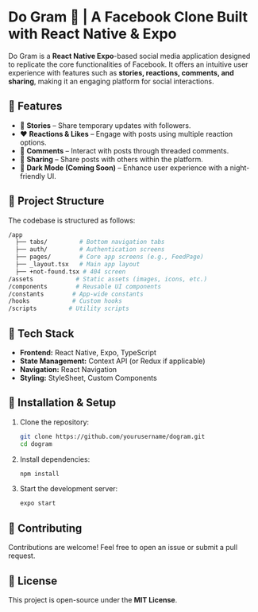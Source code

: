 # Do Gram 🐾 | A Facebook Clone Built with React Native & Expo  

Do Gram is a **React Native Expo**-based social media application designed to replicate the core functionalities of Facebook. It offers an intuitive user experience with features such as **stories, reactions, comments, and sharing**, making it an engaging platform for social interactions.  

## 🔹 Features  
- 📸 **Stories** – Share temporary updates with followers.  
- ❤️ **Reactions & Likes** – Engage with posts using multiple reaction options.  
- 💬 **Comments** – Interact with posts through threaded comments.  
- 🔄 **Sharing** – Share posts with others within the platform.  
- 🌙 **Dark Mode (Coming Soon)** – Enhance user experience with a night-friendly UI.  

## 📂 Project Structure  
The codebase is structured as follows:  
```bash  
/app  
  ├── tabs/         # Bottom navigation tabs  
  ├── auth/         # Authentication screens  
  ├── pages/        # Core app screens (e.g., FeedPage)  
  ├── _layout.tsx   # Main app layout  
  ├── +not-found.tsx # 404 screen  
/assets            # Static assets (images, icons, etc.)  
/components        # Reusable UI components  
/constants        # App-wide constants  
/hooks            # Custom hooks  
/scripts         # Utility scripts  
```  

## 🚀 Tech Stack  
- **Frontend:** React Native, Expo, TypeScript  
- **State Management:** Context API (or Redux if applicable)  
- **Navigation:** React Navigation  
- **Styling:** StyleSheet, Custom Components  

## 📌 Installation & Setup  
1. Clone the repository:  
   ```sh  
   git clone https://github.com/yourusername/dogram.git  
   cd dogram  
   ```  
2. Install dependencies:  
   ```sh  
   npm install  
   ```  
3. Start the development server:  
   ```sh  
   expo start  
   ```  

## 🤝 Contributing  
Contributions are welcome! Feel free to open an issue or submit a pull request.  

## 📜 License  
This project is open-source under the **MIT License**.  
